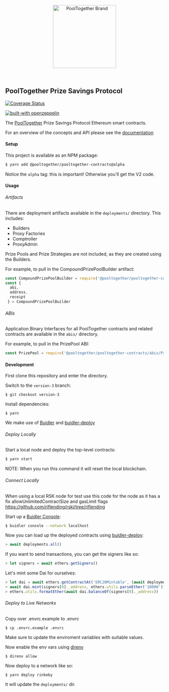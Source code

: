 <p align="center">
  <a href="https://github.com/pooltogether/pooltogether--brand-assets">
    <img src="https://github.com/pooltogether/pooltogether--brand-assets/blob/977e03604c49c63314450b5d432fe57d34747c66/logo/pooltogether-logo--purple-gradient.png?raw=true" alt="PoolTogether Brand" style="max-width:100%;" width="200">
  </a>
</p>

<br />

## PoolTogether Prize Savings Protocol

[![Coverage Status](https://coveralls.io/repos/github/pooltogether/pooltogether-pool-contracts/badge.svg?branch=version-3)](https://coveralls.io/github/pooltogether/pooltogether-pool-contracts?branch=version-3)

[![built-with openzeppelin](https://img.shields.io/badge/built%20with-OpenZeppelin-3677FF)](https://docs.openzeppelin.com/)

The [PoolTogether](https://www.pooltogether.com/) Prize Savings Protocol Ethereum smart contracts.

For an overview of the concepts and API please see the [documentation](https://docs.pooltogether.com/)

#### Setup

This project is available as an NPM package:

```bash
$ yarn add @pooltogether/pooltogether-contracts@alpha
```

Notice the `alpha` tag: this is important!  Otherwise you'll get the V2 code.

#### Usage

###### Artifacts

There are deployment artifacts available in the `deployments/` directory.  This includes:

- Builders
- Proxy Factories
- Comptroller
- ProxyAdmin

Prize Pools and Prize Strategies are not included, as they are created using the Builders.

For example, to pull in the CompoundPrizePoolBuilder artifact:

```javascript
const CompoundPrizePoolBuilder = require('@pooltogether/pooltogether-contracts/deployments/rinkeby/CompoundPrizePoolBuilder.json')
const {
  abi, 
  address, 
  receipt
 } = CompoundPrizePoolBuilder
```

###### ABIs

Application Binary Interfaces for all PoolTogether contracts and related contracts are available in the `abis/` directory.

For example, to pull in the PrizePool ABI:

```javascript
const PrizePool = require('@pooltogether/pooltogether-contracts/abis/PrizePool.json')
```

#### Development

First clone this repository and enter the directory.

Switch to the `version-3` branch:

```
$ git checkout version-3
```

Install dependencies:

```
$ yarn
```

We make use of [Buidler](https://buidler.dev) and [buidler-deploy](https://github.com/wighawag/buidler-deploy)

###### Deploy Locally

Start a local node and deploy the top-level contracts:

```bash
$ yarn start
```

NOTE: When you run this command it will reset the local blockchain.

###### Connect Locally

When using a local RSK node for test use this code for the node as it has a fix  allowUnlimitedContractSize and gasLimit flags  https://github.com/riflending/rskj/tree/riflending

Start up a [Buidler Console](https://buidler.dev/guides/buidler-console.html):

```bash
$ buidler console --network localhost
```

Now you can load up the deployed contracts using [buidler-deploy](https://github.com/wighawag/buidler-deploy):

```javascript
> await deployments.all()
```

If you want to send transactions, you can get the signers like so:

```javascript
> let signers = await ethers.getSigners()
```

Let's mint some Dai for ourselves:

```javascript
> let dai = await ethers.getContractAt('ERC20Mintable', (await deployments.get('Dai')).address, signers[0])
> await dai.mint(signers[0]._address, ethers.utils.parseEther('10000'))
> ethers.utils.formatEther(await dai.balanceOf(signers[0]._address))
```

###### Deploy to Live Networks

Copy over .envrc.example to .envrc

```
$ cp .envrc.example .envrc
```

Make sure to update the enviroment variables with suitable values.

Now enable the env vars using [direnv](https://direnv.net/docs/installation.html)

```
$ direnv allow
```

Now deploy to a network like so:

```
$ yarn deploy rinkeby
```

It will update the `deployments/` dir.
